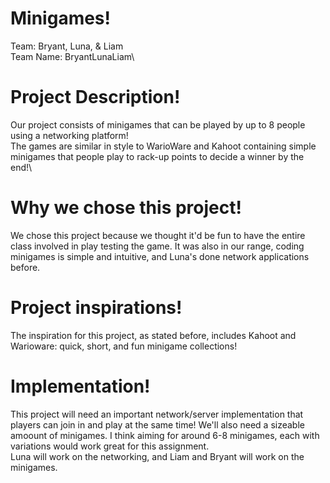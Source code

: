 # Minigames!
Team: Bryant, Luna, & Liam\
Team Name: BryantLunaLiam\
# Project Description!
Our project consists of minigames that can be played by up to 8 people using a networking platform!\
The games are similar in style to WarioWare and Kahoot containing simple minigames that people play to rack-up points to decide a winner by the end!\
# Why we chose this project!
We chose this project because we thought it'd be fun to have the entire class involved in play testing the game. It was also in our range, coding minigames is simple and intuitive, and Luna's done network applications before.
# Project inspirations!
The inspiration for this project, as stated before, includes Kahoot and Warioware: quick, short, and fun minigame collections!
# Implementation!
This project will need an important network/server implementation that players can join in and play at the same time! We'll also need a sizeable amoount of minigames. I think aiming for around 6-8 minigames, each with variations would work great for this assignment.\
Luna will work on the networking, and Liam and Bryant will work on the minigames.
